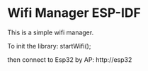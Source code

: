 Wifi Manager ESP-IDF
====================

This is a simple wifi manager.

To init the library:
startWifi();

then connect to Esp32 by AP:
http://esp32


